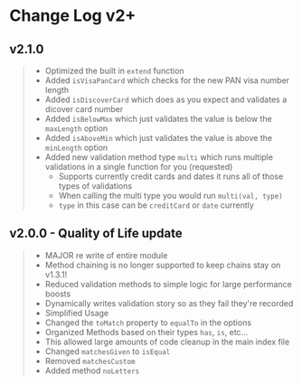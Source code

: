 # Change Log v2+

## v2.1.0

> - Optimized the built in `extend` function
> - Added `isVisaPanCard` which checks for the new PAN visa number length
> - Added `isDiscoverCard` which does as you expect and validates a dicover card number
> - Added `isBelowMax` which just validates the value is below the `maxLength` option
> - Added `isAboveMin` which just validates the value is above the `minLength` option
> - Added new validation method type `multi` which runs multiple validations in a single function for you (requested)
>   - Supports currently credit cards and dates it runs all of those types of validations
>   - When calling the multi type you would run `multi(val, type)`
>   - `type` in this case can be `creditCard` or `date` currently

## v2.0.0 - Quality of Life update

> - MAJOR re write of entire module
> - Method chaining is no longer supported to keep chains stay on v1.3.1!
> - Reduced validation methods to simple logic for large performance boosts
> - Dynamically writes validation story so as they fail they're recorded
> - Simplified Usage
> - Changed the `toMatch` property to `equalTo` in the options
> - Organized Methods based on their types `has`, `is`, etc...
> - This allowed large amounts of code cleanup in the main index file
> - Changed `matchesGiven` to `isEqual`
> - Removed `matchesCustom`
> - Added method `noLetters`
